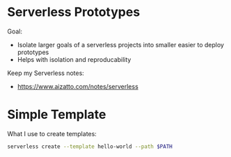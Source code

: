 # Serverless Prototypes

Goal:
- Isolate larger goals of a serverless projects into smaller easier to deploy prototypes
- Helps with isolation and reproducability

Keep my Serverless notes:

- https://www.aizatto.com/notes/serverless

# Simple Template

What I use to create templates:

```sh
serverless create --template hello-world --path $PATH
```
